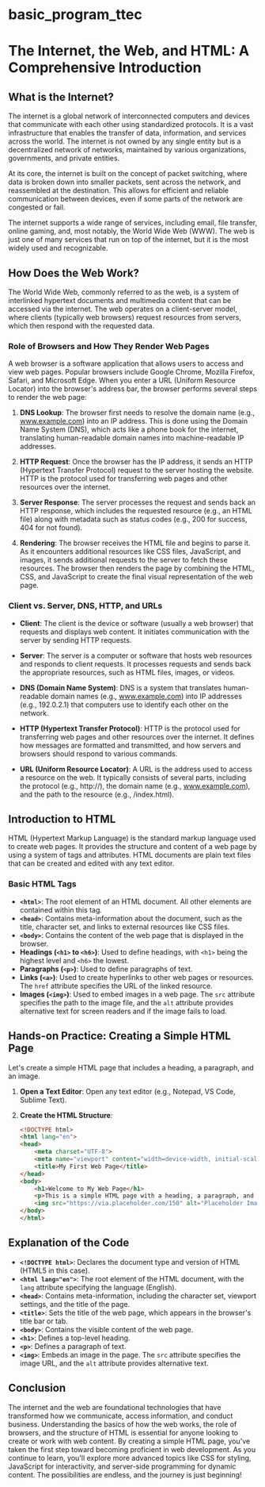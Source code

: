 # basic_program_ttec
# The Internet, the Web, and HTML: A Comprehensive Introduction

## What is the Internet?

The internet is a global network of interconnected computers and devices that communicate with each other using standardized protocols. It is a vast infrastructure that enables the transfer of data, information, and services across the world. The internet is not owned by any single entity but is a decentralized network of networks, maintained by various organizations, governments, and private entities.

At its core, the internet is built on the concept of packet switching, where data is broken down into smaller packets, sent across the network, and reassembled at the destination. This allows for efficient and reliable communication between devices, even if some parts of the network are congested or fail.

The internet supports a wide range of services, including email, file transfer, online gaming, and, most notably, the World Wide Web (WWW). The web is just one of many services that run on top of the internet, but it is the most widely used and recognizable.

## How Does the Web Work?

The World Wide Web, commonly referred to as the web, is a system of interlinked hypertext documents and multimedia content that can be accessed via the internet. The web operates on a client-server model, where clients (typically web browsers) request resources from servers, which then respond with the requested data.

### Role of Browsers and How They Render Web Pages

A web browser is a software application that allows users to access and view web pages. Popular browsers include Google Chrome, Mozilla Firefox, Safari, and Microsoft Edge. When you enter a URL (Uniform Resource Locator) into the browser's address bar, the browser performs several steps to render the web page:

1. **DNS Lookup**: The browser first needs to resolve the domain name (e.g., www.example.com) into an IP address. This is done using the Domain Name System (DNS), which acts like a phone book for the internet, translating human-readable domain names into machine-readable IP addresses.

2. **HTTP Request**: Once the browser has the IP address, it sends an HTTP (Hypertext Transfer Protocol) request to the server hosting the website. HTTP is the protocol used for transferring web pages and other resources over the internet.

3. **Server Response**: The server processes the request and sends back an HTTP response, which includes the requested resource (e.g., an HTML file) along with metadata such as status codes (e.g., 200 for success, 404 for not found).

4. **Rendering**: The browser receives the HTML file and begins to parse it. As it encounters additional resources like CSS files, JavaScript, and images, it sends additional requests to the server to fetch these resources. The browser then renders the page by combining the HTML, CSS, and JavaScript to create the final visual representation of the web page.

### Client vs. Server, DNS, HTTP, and URLs

- **Client**: The client is the device or software (usually a web browser) that requests and displays web content. It initiates communication with the server by sending HTTP requests.

- **Server**: The server is a computer or software that hosts web resources and responds to client requests. It processes requests and sends back the appropriate resources, such as HTML files, images, or videos.

- **DNS (Domain Name System)**: DNS is a system that translates human-readable domain names (e.g., www.example.com) into IP addresses (e.g., 192.0.2.1) that computers use to identify each other on the network.

- **HTTP (Hypertext Transfer Protocol)**: HTTP is the protocol used for transferring web pages and other resources over the internet. It defines how messages are formatted and transmitted, and how servers and browsers should respond to various commands.

- **URL (Uniform Resource Locator)**: A URL is the address used to access a resource on the web. It typically consists of several parts, including the protocol (e.g., http://), the domain name (e.g., www.example.com), and the path to the resource (e.g., /index.html).

## Introduction to HTML

HTML (Hypertext Markup Language) is the standard markup language used to create web pages. It provides the structure and content of a web page by using a system of tags and attributes. HTML documents are plain text files that can be created and edited with any text editor.

### Basic HTML Tags

- **`<html>`**: The root element of an HTML document. All other elements are contained within this tag.
- **`<head>`**: Contains meta-information about the document, such as the title, character set, and links to external resources like CSS files.
- **`<body>`**: Contains the content of the web page that is displayed in the browser.
- **Headings (`<h1>` to `<h6>`)**: Used to define headings, with `<h1>` being the highest level and `<h6>` the lowest.
- **Paragraphs (`<p>`)**: Used to define paragraphs of text.
- **Links (`<a>`)**: Used to create hyperlinks to other web pages or resources. The `href` attribute specifies the URL of the linked resource.
- **Images (`<img>`)**: Used to embed images in a web page. The `src` attribute specifies the path to the image file, and the `alt` attribute provides alternative text for screen readers and if the image fails to load.

## Hands-on Practice: Creating a Simple HTML Page

Let's create a simple HTML page that includes a heading, a paragraph, and an image.

1. **Open a Text Editor**: Open any text editor (e.g., Notepad, VS Code, Sublime Text).

2. **Create the HTML Structure**:
   ```html
   <!DOCTYPE html>
   <html lang="en">
   <head>
       <meta charset="UTF-8">
       <meta name="viewport" content="width=device-width, initial-scale=1.0">
       <title>My First Web Page</title>
   </head>
   <body>
       <h1>Welcome to My Web Page</h1>
       <p>This is a simple HTML page with a heading, a paragraph, and an image.</p>
       <img src="https://via.placeholder.com/150" alt="Placeholder Image">
   </body>
   </html>

## Explanation of the Code

- **`<!DOCTYPE html>`**: Declares the document type and version of HTML (HTML5 in this case).
- **`<html lang="en">`**: The root element of the HTML document, with the `lang` attribute specifying the language (English).
- **`<head>`**: Contains meta-information, including the character set, viewport settings, and the title of the page.
- **`<title>`**: Sets the title of the web page, which appears in the browser's title bar or tab.
- **`<body>`**: Contains the visible content of the web page.
- **`<h1>`**: Defines a top-level heading.
- **`<p>`**: Defines a paragraph of text.
- **`<img>`**: Embeds an image in the page. The `src` attribute specifies the image URL, and the `alt` attribute provides alternative text.

## Conclusion

The internet and the web are foundational technologies that have transformed how we communicate, access information, and conduct business. Understanding the basics of how the web works, the role of browsers, and the structure of HTML is essential for anyone looking to create or work with web content. By creating a simple HTML page, you've taken the first step toward becoming proficient in web development. As you continue to learn, you'll explore more advanced topics like CSS for styling, JavaScript for interactivity, and server-side programming for dynamic content. The possibilities are endless, and the journey is just beginning!